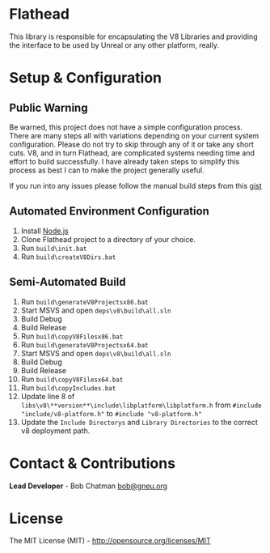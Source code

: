# Flathead

This library is responsible for encapsulating the V8 Libraries and providing the interface to be used by Unreal or any other platform, really.

# Setup & Configuration

## Public Warning
Be warned, this project does not have a simple configuration process. There are many steps all with variations depending on your current system configuration. Please do not try to skip through any of it or take any short cuts. V8, and in turn Flathead, are complicated systems needing time and effort to build successfully. I have already taken steps to simplify this process as best I can to make the project generally useful.

If you run into any issues please follow the manual build steps from this [gist](https://gist.github.com/BobGneu/f9dc1a3ac664f5426edb)

## Automated Environment Configuration

1. Install [Node.js](https://nodejs.org/)
2. Clone Flathead project to a directory of your choice.
3. Run `build\init.bat`
4. Run `build\createV8Dirs.bat`

## Semi-Automated Build
1. Run `build\generateV8Projectsx86.bat`
2. Start MSVS and open `deps\v8\build\all.sln`
3. Build Debug
4. Build Release
5. Run `build\copyV8Filesx86.bat`
6. Run `build\generateV8Projectsx64.bat`
7. Start MSVS and open `deps\v8\build\all.sln`
8. Build Debug
9. Build Release
10. Run `build\copyV8Filesx64.bat`
11. Run `build\copyIncludes.bat`
12. Update line 8 of `libs\v8\**version**\include\libplatform\libplatform.h` from `#include "include/v8-platform.h"` to `#include "v8-platform.h"`
13. Update the `Include Directorys` and `Library Directories` to the correct v8 deployment path. 

# Contact & Contributions
**Lead Developer** - Bob Chatman <bob@gneu.org>

# License
The MIT License (MIT) - http://opensource.org/licenses/MIT
